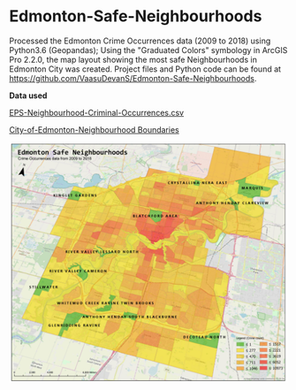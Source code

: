 
# Edmonton-Safe-Neighbourhoods

Processed the Edmonton Crime Occurrences data (2009 to 2018) using Python3.6 (Geopandas); Using the "Graduated Colors" symbology in ArcGIS Pro 2.2.0, the map layout showing the most safe Neighbourhoods in Edmonton City was created. Project files and Python code can be found at https://github.com/VaasuDevanS/Edmonton-Safe-Neighbourhoods.

<b> Data used </b>

[EPS-Neighbourhood-Criminal-Occurrences.csv](https://dashboard.edmonton.ca/dataset/EPS-Neighbourhood-Criminal-Occurrences/xthe-mnvi)

[City-of-Edmonton-Neighbourhood Boundaries](https://data.edmonton.ca/Geospatial-Boundaries/City-of-Edmonton-Neighbourhood-Boundaries/jfvj-x253/data)

![Final Map](ESRI2020_Edmonton_Safe_Neighbourhoods.jpg)
